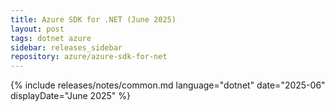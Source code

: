 ```yaml
---
title: Azure SDK for .NET (June 2025)
layout: post
tags: dotnet azure
sidebar: releases_sidebar
repository: azure/azure-sdk-for-net
---
```

{% include releases/notes/common.md language="dotnet" date="2025-06" displayDate="June 2025" %}
